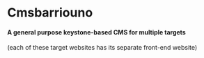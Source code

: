 # Cmsbarriouno
#### A general purpose keystone-based CMS for multiple targets
(each of these target websites has its separate front-end website)

